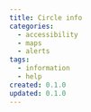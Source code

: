 ```yaml
---
title: Circle info
categories:
  - accessibility
  - maps
  - alerts
tags:
  - information
  - help
created: 0.1.0
updated: 0.1.0
---
```


